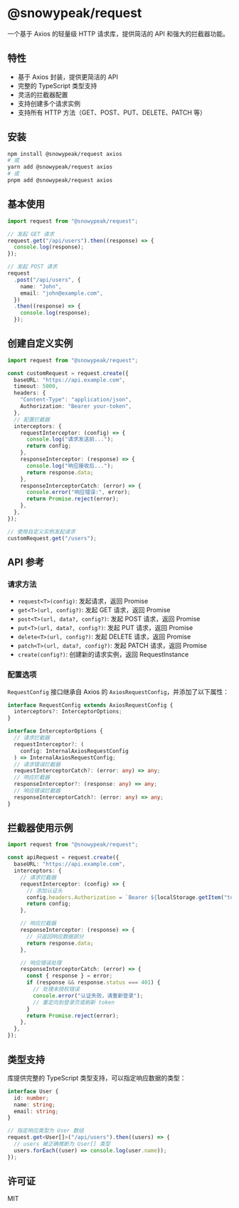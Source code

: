 # @snowypeak/request

一个基于 Axios 的轻量级 HTTP 请求库，提供简洁的 API 和强大的拦截器功能。

## 特性

- 基于 Axios 封装，提供更简洁的 API
- 完整的 TypeScript 类型支持
- 灵活的拦截器配置
- 支持创建多个请求实例
- 支持所有 HTTP 方法（GET、POST、PUT、DELETE、PATCH 等）

## 安装

```bash
npm install @snowypeak/request axios
# 或
yarn add @snowypeak/request axios
# 或
pnpm add @snowypeak/request axios
```

## 基本使用

```typescript
import request from "@snowypeak/request";

// 发起 GET 请求
request.get("/api/users").then((response) => {
  console.log(response);
});

// 发起 POST 请求
request
  .post("/api/users", {
    name: "John",
    email: "john@example.com",
  })
  .then((response) => {
    console.log(response);
  });
```

## 创建自定义实例

```typescript
import request from "@snowypeak/request";

const customRequest = request.create({
  baseURL: "https://api.example.com",
  timeout: 5000,
  headers: {
    "Content-Type": "application/json",
    Authorization: "Bearer your-token",
  },
  // 配置拦截器
  interceptors: {
    requestInterceptor: (config) => {
      console.log("请求发送前...");
      return config;
    },
    responseInterceptor: (response) => {
      console.log("响应接收后...");
      return response.data;
    },
    responseInterceptorCatch: (error) => {
      console.error("响应错误:", error);
      return Promise.reject(error);
    },
  },
});

// 使用自定义实例发起请求
customRequest.get("/users");
```

## API 参考

### 请求方法

- `request<T>(config)`: 发起请求，返回 Promise<T>
- `get<T>(url, config?)`: 发起 GET 请求，返回 Promise<T>
- `post<T>(url, data?, config?)`: 发起 POST 请求，返回 Promise<T>
- `put<T>(url, data?, config?)`: 发起 PUT 请求，返回 Promise<T>
- `delete<T>(url, config?)`: 发起 DELETE 请求，返回 Promise<T>
- `patch<T>(url, data?, config?)`: 发起 PATCH 请求，返回 Promise<T>
- `create(config?)`: 创建新的请求实例，返回 RequestInstance

### 配置选项

`RequestConfig` 接口继承自 Axios 的 `AxiosRequestConfig`，并添加了以下属性：

```typescript
interface RequestConfig extends AxiosRequestConfig {
  interceptors?: InterceptorOptions;
}

interface InterceptorOptions {
  // 请求拦截器
  requestInterceptor?: (
    config: InternalAxiosRequestConfig
  ) => InternalAxiosRequestConfig;
  // 请求错误拦截器
  requestInterceptorCatch?: (error: any) => any;
  // 响应拦截器
  responseInterceptor?: (response: any) => any;
  // 响应错误拦截器
  responseInterceptorCatch?: (error: any) => any;
}
```

## 拦截器使用示例

```typescript
import request from "@snowypeak/request";

const apiRequest = request.create({
  baseURL: "https://api.example.com",
  interceptors: {
    // 请求拦截器
    requestInterceptor: (config) => {
      // 添加认证头
      config.headers.Authorization = `Bearer ${localStorage.getItem("token")}`;
      return config;
    },

    // 响应拦截器
    responseInterceptor: (response) => {
      // 只返回响应数据部分
      return response.data;
    },

    // 响应错误处理
    responseInterceptorCatch: (error) => {
      const { response } = error;
      if (response && response.status === 401) {
        // 处理未授权错误
        console.error("认证失败，请重新登录");
        // 重定向到登录页或刷新 token
      }
      return Promise.reject(error);
    },
  },
});
```

## 类型支持

库提供完整的 TypeScript 类型支持，可以指定响应数据的类型：

```typescript
interface User {
  id: number;
  name: string;
  email: string;
}

// 指定响应类型为 User 数组
request.get<User[]>("/api/users").then((users) => {
  // users 被正确推断为 User[] 类型
  users.forEach((user) => console.log(user.name));
});
```

## 许可证

MIT
